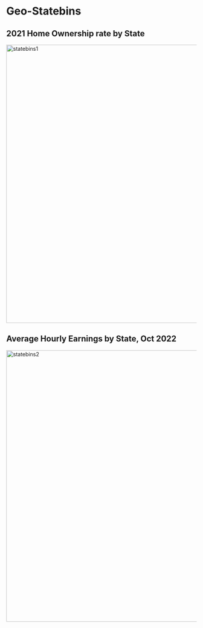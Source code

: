 # Geo-Statebins

## 2021 Home Ownership rate by State

<img width="736" alt="statebins1" src="https://user-images.githubusercontent.com/56044346/208828631-7b45a759-a1c4-4ddb-990d-785bf73aa840.png">

## Average Hourly Earnings by State, Oct 2022

<img width="718" alt="statebins2" src="https://user-images.githubusercontent.com/56044346/208828597-d6eb9fc2-53f0-4a45-a917-280d2732a5ed.png">








